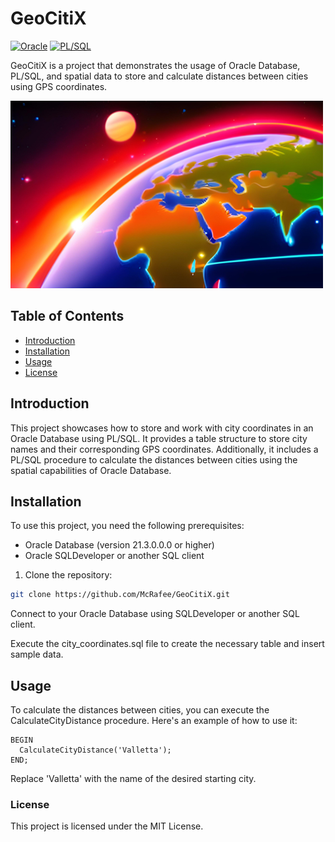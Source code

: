 # GeoCitiX

[![Oracle](https://img.shields.io/badge/Oracle-Database-F80000.svg)](https://www.oracle.com/database/)
[![PL/SQL](https://img.shields.io/badge/PL%2FSQL-Programming-FF8C00.svg)](https://www.oracle.com/database/technologies/appdev/plsql.html)

GeoCitiX is a project that demonstrates the usage of Oracle Database, PL/SQL, and spatial data to store and calculate distances between cities using GPS coordinates.

![GeoCitiX](cover.png)

## Table of Contents
- [Introduction](#introduction)
- [Installation](#installation)
- [Usage](#usage)
- [License](#license)

## Introduction

This project showcases how to store and work with city coordinates in an Oracle Database using PL/SQL. It provides a table structure to store city names and their corresponding GPS coordinates. Additionally, it includes a PL/SQL procedure to calculate the distances between cities using the spatial capabilities of Oracle Database.

## Installation

To use this project, you need the following prerequisites:
- Oracle Database (version 21.3.0.0.0 or higher)
- Oracle SQLDeveloper or another SQL client

1. Clone the repository:

```bash
git clone https://github.com/McRafee/GeoCitiX.git
```
Connect to your Oracle Database using SQLDeveloper or another SQL client.

Execute the city_coordinates.sql file to create the necessary table and insert sample data.

## Usage
To calculate the distances between cities, you can execute the CalculateCityDistance procedure. Here's an example of how to use it:

```plsql
BEGIN
  CalculateCityDistance('Valletta');
END;
```

Replace 'Valletta' with the name of the desired starting city.

### License
This project is licensed under the MIT License.
